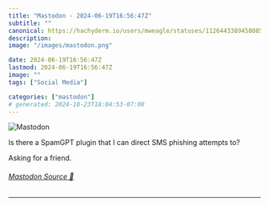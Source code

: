 ```yaml
---
title: "Mastodon - 2024-06-19T16:56:47Z"
subtitle: ""
canonical: https://hachyderm.io/users/mweagle/statuses/112644338945808537
description:
image: "/images/mastodon.png"

date: 2024-06-19T16:56:47Z
lastmod: 2024-06-19T16:56:47Z
image: ""
tags: ["Social Media"]

categories: ["mastodon"]
# generated: 2024-10-23T18:04:53-07:00
---
```

![Mastodon](/images/mastodon.png)

<p>Is there a SpamGPT plugin that I can direct SMS phishing attempts to?  </p><p>Asking for a friend.</p>


###### [Mastodon Source 🐘](https://hachyderm.io/@mweagle/112644338945808537)

___
